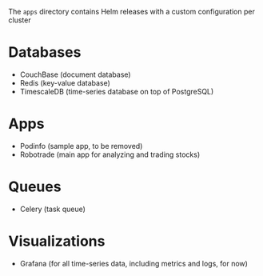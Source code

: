 The `apps` directory contains Helm releases with a custom configuration per cluster

# Databases

- CouchBase (document database)
- Redis (key-value database)
- TimescaleDB (time-series database on top of PostgreSQL)

# Apps

- Podinfo (sample app, to be removed)
- Robotrade (main app for analyzing and trading stocks)

# Queues

- Celery (task queue)

# Visualizations

- Grafana (for all time-series data, including metrics and logs, for now)
